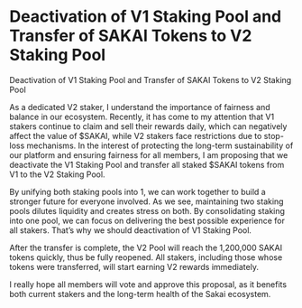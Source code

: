 # Deactivation of V1 Staking Pool and Transfer of SAKAI Tokens to V2 Staking Pool 

Deactivation of V1 Staking Pool and Transfer of SAKAI Tokens to V2 Staking Pool 



As a dedicated V2 staker, I understand the importance of fairness and balance in our ecosystem. Recently, it has come to my attention that V1 stakers continue to claim and sell their rewards daily, which can negatively affect the value of $SAKAI, while V2 stakers face restrictions due to stop-loss mechanisms. In the interest of protecting the long-term sustainability of our platform and ensuring fairness for all members, I am proposing that we deactivate the V1 Staking Pool and transfer all staked $SAKAI tokens from V1 to the V2 Staking Pool.



By unifying both staking pools into 1, we can work together to build a stronger future for everyone involved. As we see, maintaining two staking pools dilutes liquidity and creates stress on both. By consolidating staking into one pool, we can focus on delivering the best possible experience for all stakers. That’s why we should deactivation of V1 Staking Pool.



After the transfer is complete, the V2 Pool will reach the 1,200,000 SAKAI tokens quickly, thus be fully reopened. All stakers, including those whose tokens were transferred, will start earning V2 rewards immediately.



I really hope all members will vote and approve this proposal, as it benefits both current stakers and the long-term health of the Sakai ecosystem.